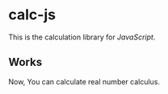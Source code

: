 # calc-js

This is the calculation library for *JavaScript*.

## Works

Now, You can calculate real number calculus.